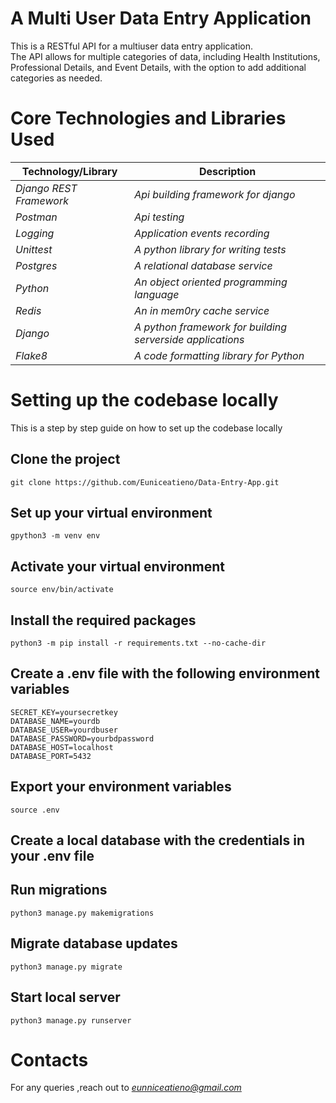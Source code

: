 # A Multi User Data Entry Application
This is a RESTful API for a multiuser data entry application.  
The API allows for multiple categories of data, including 
Health Institutions, Professional Details, and Event Details, with the option to add additional categories as needed. 

# Core Technologies and Libraries Used

Technology/Library | Description 
--- | --- |
*Django REST Framework* | *Api building framework for django*
*Postman* |*Api testing*
*Logging* | *Application events recording* 
*Unittest* | *A python library for writing tests*
*Postgres* | *A relational database service*
*Python* | *An object oriented programming language* 
*Redis* | *An in mem0ry cache service*
*Django* | *A python framework for building serverside applications*
*Flake8* | *A code formatting library for Python*  
  

# Setting up the codebase locally

This is a step by step guide on how to set up the codebase locally

Clone the project
----------------------
``` shell
git clone https://github.com/Euniceatieno/Data-Entry-App.git
```
Set up your virtual environment
----------------------
``` shell
gpython3 -m venv env
```
Activate your virtual environment
----------------------
``` shell
source env/bin/activate
```
Install the required packages
----------------------
``` shell
python3 -m pip install -r requirements.txt --no-cache-dir
```
Create a .env file with the following environment variables
------------------------------------------------------------------
``` shell
SECRET_KEY=yoursecretkey
DATABASE_NAME=yourdb
DATABASE_USER=yourdbuser
DATABASE_PASSWORD=yourbdpassword
DATABASE_HOST=localhost
DATABASE_PORT=5432
```
Export your environment variables
--------------------------------------------
``` shell
source .env
```
Create a local database with the credentials in your .env file
---------------------------------------------------------------

Run migrations
----------------------
``` shell
python3 manage.py makemigrations
```
Migrate database updates
----------------------
``` shell
python3 manage.py migrate
```
Start local server
----------------------
``` shell
python3 manage.py runserver
```
# Contacts
For any queries ,reach out to *eunniceatieno@gmail.com*
